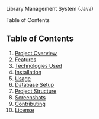 Library Management System (Java)

Table of Contents
## Table of Contents
1. [Project Overview](#project-overview)
2. [Features](#features)
3. [Technologies Used](#technologies-used)
4. [Installation](#installation)
5. [Usage](#usage)
6. [Database Setup](#database-setup)
7. [Project Structure](#project-structure)
8. [Screenshots](#screenshots)
9. [Contributing](#contributing)
10. [License](#license)
